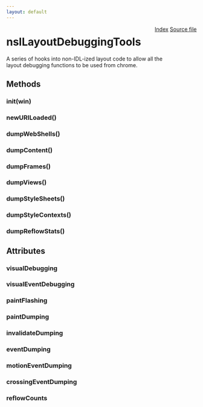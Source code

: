 ```yaml
---
layout: default
---
```

<div class='links' style='float:right'><a href="../index.html">Index</a>
<a href="http://dxr.mozilla.org/mozilla-central/source/layout/tools/layout-debug/src/nsILayoutDebuggingTools.idl">Source file</a>
</div>

# nsILayoutDebuggingTools #
  
A series of hooks into non-IDL-ized layout code to allow all the  
layout debugging functions to be used from chrome.  
  

## Methods ##

### init(win) ###

### newURILoaded() ###

### dumpWebShells() ###

### dumpContent() ###

### dumpFrames() ###

### dumpViews() ###

### dumpStyleSheets() ###

### dumpStyleContexts() ###

### dumpReflowStats() ###

## Attributes ##

### visualDebugging ###

### visualEventDebugging ###

### paintFlashing ###

### paintDumping ###

### invalidateDumping ###

### eventDumping ###

### motionEventDumping ###

### crossingEventDumping ###

### reflowCounts ###
